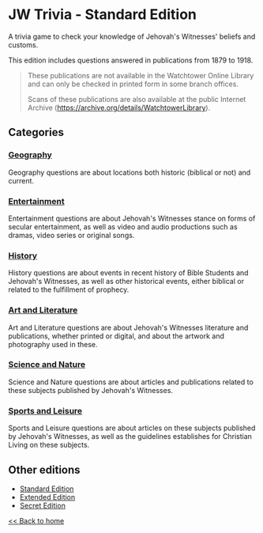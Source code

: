 # JW Trivia - Standard Edition

A trivia game to check your knowledge of Jehovah's Witnesses' beliefs and customs.

This edition includes questions answered in publications from 1879 to 1918.

> These publications are not available in the Watchtower Online Library and can only be checked in printed form in some branch offices.
>  
> Scans of these publications are also available at the public Internet Archive (https://archive.org/details/WatchtowerLibrary).

## Categories

### [Geography](geography.md)
  
Geography questions are about locations both historic (biblical or not) and current.

### [Entertainment](entertainment.md)

Entertainment questions are about Jehovah's Witnesses stance on forms of secular entertainment, as well as video and audio productions such as dramas, video series or original songs.

### [History](history.md)

History questions are about events in recent history of Bible Students and Jehovah's Witnesses, as well as other historical events, either biblical or related to the fulfillment of prophecy.

### [Art and Literature](art-literature.md)

Art and Literature questions are about Jehovah's Witnesses literature and publications, whether printed or digital, and about the artwork and photography used in these.

### [Science and Nature](science-nature.md)

Science and Nature questions are about articles and publications related to these subjects published by Jehovah's Witnesses.

### [Sports and Leisure](sports-leisure.md)

Sports and Leisure questions are about articles on these subjects published by Jehovah's Witnesses, as well as the guidelines establishes for Christian Living on these subjects.

## Other editions

- [Standard Edition](../standard-edition/README.md)
- [Extended Edition](../extended-edition/README.md)
- [Secret Edition](../secret-edition/README.md)

[<< Back to home](../README.md)
